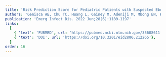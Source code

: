 ```yaml
---
title: 'Risk Prediction Score for Pediatric Patients with Suspected Ebola Virus Disease'
authors: 'Genisca AE, Chu TC, Huang L, Gainey M, Adeniji M, Mbong EN, Kennedy SB, Laghari R, Nganga F, Muhayangabo RF, Vaishnav H, Perera SM, Colubri A, Levine AC, Michelow IC'
publication: 'Emerg Infect Dis. 2022 Jun;28(6):1189-1197'
links:
  [
    { 'text': 'PUBMED', url: 'https://pubmed.ncbi.nlm.nih.gov/35608611'},
    { 'text': 'DOI', url: 'https://doi.org/10.3201/eid2806.212265'},
  ]
order: 16
---
```

